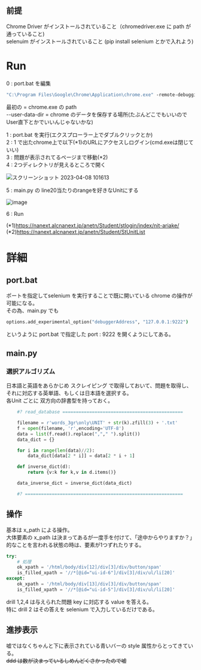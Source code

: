 ## 前提
Chrome Driver がインストールされていること（chromedriver.exe に path が通っていること)  
selenuim がインストールされていること (pip install selenium とかで入れよう)

# Run
0 : port.bat を編集  

```bat:port.bat
"C:\Program Files\Google\Chrome\Application\chrome.exe" -remote-debugging-port=9222 --user-data-dir="C:\Users\kpp01\"
```

最初の = chrome.exe の path  
--user-data-dir = chrome のデータを保存する場所(たぶんどこでもいいのでUser直下とかでいいんじゃないかな)  

1 : port.bat を実行(エクスプローラー上でダブルクリックとか)  
2 : 1 で出たchrome上で以下(*1)のURLにアクセスしログイン(cmd.exeは閉じていい)  
3 : 問題が表示されてるページまで移動(*2)  
4 : 2つディレクトリが見えるところで開く  

![スクリーンショット 2023-04-08 101613](https://user-images.githubusercontent.com/76511273/230697148-d20f43a9-cccf-4feb-9735-6cdd558301f1.png)

5 : main.py の line20当たりのrangeを好きなUnitにする  

![image](https://user-images.githubusercontent.com/76511273/230697815-9c94ab28-e3e8-4943-8f4c-49bf90d8a363.png)

6 : Run  

(*1)https://nanext.alcnanext.jp/anetn/Student/stlogin/index/nit-ariake/  
(*2)https://nanext.alcnanext.jp/anetn/Student/StUnitList  

# 詳細
## port.bat
ポートを指定してselenium を実行することで既に開いている chrome の操作が可能になる。  
その為、main.py でも

```bat:port.bat
options.add_experimental_option("debuggerAddress", "127.0.0.1:9222")
```

というように port.bat で指定した port : 9222 を開くようにしてある。

## main.py
### 選択アルゴリズム
日本語と英語をあらかじめ スクレイピング で取得しておいて、問題を取得し、それに対応する英単語、もしくは日本語を選択する。  
各Unit ごとに 双方向の辞書型を持っておく。

```py:main.py
    #? read_database =============================================

    filename = r'words_3gr\only\UNIT' + str(k).zfill(3) + '.txt'
    f = open(filename, 'r',encoding='UTF-8')
    data = list(f.read().replace(","," ").split())
    data_dict = {}

    for i in range(len(data)//2):
        data_dict[data[2 * i]] = data[2 * i + 1]

    def inverse_dict(d):
        return {v:k for k,v in d.items()}

    data_inverse_dict = inverse_dict(data_dict)

    #? ===========================================================
```

## 操作
基本は x_path による操作。  
大体要素の x_path は決まってあるが一度手を付けて、「途中からやりますか？」的なことを言われる状態の時は、要素が1つずれたりする。  

```py:main.py
try:
    # 処理
    ok_xpath = '/html/body/div[12]/div[3]/div/button/span'
    is_filled_xpath = '//*[@id="ui-id-6"]/div[3]/div/ul/li[20]'
except:
    ok_xpath = '/html/body/div[13]/div[3]/div/button/span'
    is_filled_xpath = '//*[@id="ui-id-5"]/div[3]/div/ul/li[20]'
```

drill 1,2,4 は与えられた問題 key に対応する value を答える。  
特に drill 2 はその答えを selenium で入力しているだけである。

## 進捗表示
嘘ではなくちゃんと下に表示されている青いバーの style 属性からとってきている。  
~~ddd は数が決まっているしめんどくさかったので嘘~~
